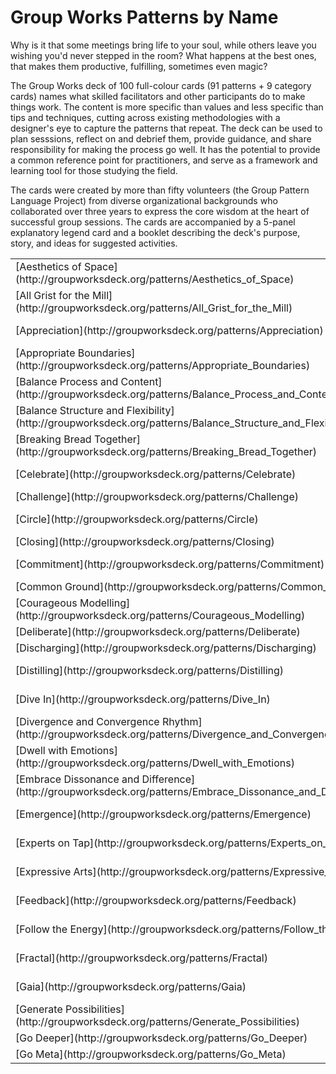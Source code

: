 # Group Works Patterns by Name

Why is it that some meetings bring life to your soul, while others leave you wishing you'd never stepped in the room? What happens at the best ones, that makes them productive, fulfilling, sometimes even magic?

The Group Works deck of 100 full-colour cards (91 patterns + 9 category cards) names what skilled facilitators and other participants do to make things work. The content is more specific than values and less specific than tips and techniques, cutting across existing methodologies with a designer's eye to capture the patterns that repeat. The deck can be used to plan sesssions, reflect on and debrief them, provide guidance, and share responsibility for making the process go well. It has the potential to provide a common reference point for practitioners, and serve as a framework and learning tool for those studying the field.

The cards were created by more than fifty volunteers (the Group Pattern Language Project) from diverse organizational backgrounds who collaborated over three years to express the core wisdom at the heart of successful group sessions. The cards are accompanied by a 5-panel explanatory legend card and a booklet describing the deck's purpose, story, and ideas for suggested activities.

<table class="views-view-grid cols-3">

<tbody>

<tr>

<td>[Aesthetics of Space](http://groupworksdeck.org/patterns/Aesthetics_of_Space)</td>

<td>[Good Faith Assumptions](http://groupworksdeck.org/patterns/Good_Faith_Assumptions)</td>

<td>[Priority Focus](http://groupworksdeck.org/patterns/Priority_Focus)</td>

</tr>

<tr>

<td>[All Grist for the Mill](http://groupworksdeck.org/patterns/All_Grist_for_the_Mill)</td>

<td>[Group Culture](http://groupworksdeck.org/patterns/Group_Culture)</td>

<td>[Purpose](http://groupworksdeck.org/patterns/Purpose)</td>

</tr>

<tr>

<td>[Appreciation](http://groupworksdeck.org/patterns/Appreciation)</td>

<td>[Guerrilla Facilitation](http://groupworksdeck.org/patterns/Guerrilla_Facilitation)</td>

<td>[Reflection-Action Cycle](http://groupworksdeck.org/patterns/Reflection_Action_Cycle)</td>

</tr>

<tr>

<td>[Appropriate Boundaries](http://groupworksdeck.org/patterns/Appropriate_Boundaries)</td>

<td>[Harvesting](http://groupworksdeck.org/patterns/Harvesting)</td>

<td>[Rest](http://groupworksdeck.org/patterns/Rest)</td>

</tr>

<tr>

<td>[Balance Process and Content](http://groupworksdeck.org/patterns/Balance_Process_and_Content)</td>

<td>[History and Context](http://groupworksdeck.org/patterns/History_and_Context)</td>

<td>[Right Size Bite](http://groupworksdeck.org/patterns/Right_Size_Bite)</td>

</tr>

<tr>

<td>[Balance Structure and Flexibility](http://groupworksdeck.org/patterns/Balance_Structure_and_Flexibility)</td>

<td>[Holding Space](http://groupworksdeck.org/patterns/Holding_Space)</td>

<td>[Ritual](http://groupworksdeck.org/patterns/Ritual)</td>

</tr>

<tr>

<td>[Breaking Bread Together](http://groupworksdeck.org/patterns/Breaking_Bread_Together)</td>

<td>[Honour Each Person](http://groupworksdeck.org/patterns/Honour_Each_Person)</td>

<td>[Seasoned Timing](http://groupworksdeck.org/patterns/Seasoned_Timing)</td>

</tr>

<tr>

<td>[Celebrate](http://groupworksdeck.org/patterns/Celebrate)</td>

<td>[Hosting](http://groupworksdeck.org/patterns/Hosting)</td>

<td>[Seeing the Forest, Seeing the Trees](http://groupworksdeck.org/patterns/Seeing_the_Forest_Seeing_the_Trees)</td>

</tr>

<tr>

<td>[Challenge](http://groupworksdeck.org/patterns/Challenge)</td>

<td>[Improvise](http://groupworksdeck.org/patterns/Improvise)</td>

<td>[Self-Awareness](http://groupworksdeck.org/patterns/Self_Awareness)</td>

</tr>

<tr>

<td>[Circle](http://groupworksdeck.org/patterns/Circle)</td>

<td>[Inform the Group Mind](http://groupworksdeck.org/patterns/Inform_the_Group_Mind)</td>

<td>[Setting Intention](http://groupworksdeck.org/patterns/Setting_Intention)</td>

</tr>

<tr>

<td>[Closing](http://groupworksdeck.org/patterns/Closing)</td>

<td>[Inquiry](http://groupworksdeck.org/patterns/Inquiry)</td>

<td>[Shared Airtime](http://groupworksdeck.org/patterns/Shared_Airtime)</td>

</tr>

<tr>

<td>[Commitment](http://groupworksdeck.org/patterns/Commitment)</td>

<td>[Invitation](http://groupworksdeck.org/patterns/Invitation)</td>

<td>[Shared Leadership and Roles](http://groupworksdeck.org/patterns/Shared_Leadership_and_Roles)</td>

</tr>

<tr>

<td>[Common Ground](http://groupworksdeck.org/patterns/Common_Ground)</td>

<td>[Iteration](http://groupworksdeck.org/patterns/Iteration)</td>

<td>[Silence](http://groupworksdeck.org/patterns/Silence)</td>

</tr>

<tr>

<td>[Courageous Modelling](http://groupworksdeck.org/patterns/Courageous_Modelling)</td>

<td>[Letting Go](http://groupworksdeck.org/patterns/Letting_Go)</td>

<td>[Simplify](http://groupworksdeck.org/patterns/Simplify)</td>

</tr>

<tr>

<td>[Deliberate](http://groupworksdeck.org/patterns/Deliberate)</td>

<td>[Listening](http://groupworksdeck.org/patterns/Listening)</td>

<td>[Spirit](http://groupworksdeck.org/patterns/Spirit)</td>

</tr>

<tr>

<td>[Discharging](http://groupworksdeck.org/patterns/Discharging)</td>

<td>[Magic](http://groupworksdeck.org/patterns/Magic)</td>

<td>[Story](http://groupworksdeck.org/patterns/Story)</td>

</tr>

<tr>

<td>[Distilling](http://groupworksdeck.org/patterns/Distilling)</td>

<td>[Mapping and Measurement](http://groupworksdeck.org/patterns/Mapping_and_Measurement)</td>

<td>[Subgroup and Whole Group](http://groupworksdeck.org/patterns/Subgroup_and_Whole_Group)</td>

</tr>

<tr>

<td>[Dive In](http://groupworksdeck.org/patterns/Dive_In)</td>

<td>[Mirroring](http://groupworksdeck.org/patterns/Mirroring)</td>

<td>[Taking Responsibility](http://groupworksdeck.org/patterns/Taking_Responsibility)</td>

</tr>

<tr>

<td>[Divergence and Convergence Rhythm](http://groupworksdeck.org/patterns/Divergence_and_Convergence_Rhythm)</td>

<td>[Mode Choice](http://groupworksdeck.org/patterns/Mode_Choice)</td>

<td>[Tend Relationships](http://groupworksdeck.org/patterns/Tend_Relationships)</td>

</tr>

<tr>

<td>[Dwell with Emotions](http://groupworksdeck.org/patterns/Dwell_with_Emotions)</td>

<td>[Moving toward Alignment](http://groupworksdeck.org/patterns/Moving_toward_Alignment)</td>

<td>[Time Shift](http://groupworksdeck.org/patterns/Time_Shift)</td>

</tr>

<tr>

<td>[Embrace Dissonance and Difference](http://groupworksdeck.org/patterns/Embrace_Dissonance_and_Difference)</td>

<td>[Naming](http://groupworksdeck.org/patterns/Naming)</td>

<td>[Trajectory](http://groupworksdeck.org/patterns/Trajectory)</td>

</tr>

<tr>

<td>[Emergence](http://groupworksdeck.org/patterns/Emergence)</td>

<td>[Nooks in Space and Time](http://groupworksdeck.org/patterns/Nooks_in_Space_and_Time)</td>

<td>[Translation](http://groupworksdeck.org/patterns/Translation)</td>

</tr>

<tr>

<td>[Experts on Tap](http://groupworksdeck.org/patterns/Experts_on_Tap)</td>

<td>[Not about You](http://groupworksdeck.org/patterns/Not_about_You)</td>

<td>[Transparency](http://groupworksdeck.org/patterns/Transparency)</td>

</tr>

<tr>

<td>[Expressive Arts](http://groupworksdeck.org/patterns/Expressive_Arts)</td>

<td>[Opening and Welcome](http://groupworksdeck.org/patterns/Opening_and_Welcome)</td>

<td>[Trust the Wisdom of the Group](http://groupworksdeck.org/patterns/Trust_the_Wisdom_of_the_Group)</td>

</tr>

<tr>

<td>[Feedback](http://groupworksdeck.org/patterns/Feedback)</td>

<td>[Playfulness](http://groupworksdeck.org/patterns/Playfulness)</td>

<td>[Unity and Diversity](http://groupworksdeck.org/patterns/Unity_and_Diversity)</td>

</tr>

<tr>

<td>[Follow the Energy](http://groupworksdeck.org/patterns/Follow_the_Energy)</td>

<td>[Power of Constraints](http://groupworksdeck.org/patterns/Power_of_Constraints)</td>

<td>[Value the Margins](http://groupworksdeck.org/patterns/Value_the_Margins)</td>

</tr>

<tr>

<td>[Fractal](http://groupworksdeck.org/patterns/Fractal)</td>

<td>[Power of Place](http://groupworksdeck.org/patterns/Power_of_Place)</td>

<td>[Viewpoint Shift](http://groupworksdeck.org/patterns/Viewpoint_Shift)</td>

</tr>

<tr>

<td>[Gaia](http://groupworksdeck.org/patterns/Gaia)</td>

<td>[Power Shift](http://groupworksdeck.org/patterns/Power_Shift)</td>

<td>[Whole System in the Room](http://groupworksdeck.org/patterns/Whole_System_in_the_Room)</td>

</tr>

<tr>

<td>[Generate Possibilities](http://groupworksdeck.org/patterns/Generate_Possibilities)</td>

<td>[Preparedness](http://groupworksdeck.org/patterns/Preparedness)</td>

<td>[Witness with Compassion](http://groupworksdeck.org/patterns/Witness_with_Compassion)</td>

</tr>

<tr>

<td>[Go Deeper](http://groupworksdeck.org/patterns/Go_Deeper)</td>

<td>[Presence](http://groupworksdeck.org/patterns/Presence)</td>

<td>[Yes, and](http://groupworksdeck.org/patterns/Yes_and)</td>

</tr>

<tr>

<td>[Go Meta](http://groupworksdeck.org/patterns/Go_Meta)</td>

</tr>

</tbody>

</table>

